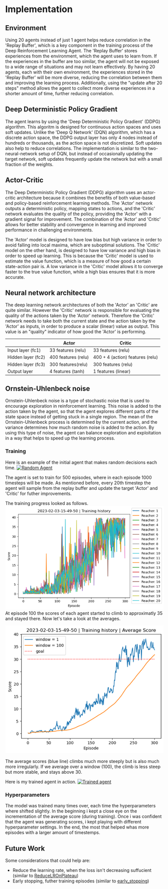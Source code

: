 # Implementation

## Environment
Using 20 agents instead of just 1 agent helps reduce correlation in the 'Replay Buffer', which is a key component in the training process of the Deep Reinforcement Learning Agent. The 'Replay Buffer' stores experiences from the environment, which the agent uses to learn from. If the experiences in the buffer are too similar, the agent will not be exposed to a wide range of situations and may not learn effectively. By having 20 agents, each with their own environment, the experiences stored in the 'Replay Buffer' will be more diverse, reducing the correlation between them and improving the learning process. Additionally, using the "update after 20 steps" method allows the agent to collect more diverse experiences in a shorter amount of time, further reducing correlation.

## Deep Deterministic Policy Gradient
The agent learns by using the 'Deep Deterministic Policy Gradient' (DDPG) algorithm. This algoritm is designed for continuous action spaces and uses soft updates. Unlike the 'Deep Q Network' (DQN) algorithm, which has a discrete action space, the DDPG output layer has only 4 nodes instead of hundreds or thousands, as the action space is not discretized. Soft updates also help to reduce correlations. The implementation is similar to the two-neural-network setup of DQN, but instead of occasionally updating the target network, soft updates frequently update the network but with a small fraction of the weights.

## Actor-Critic
The Deep Deterministic Policy Gradient (DDPG) algorithm uses an actor-critic architecture because it combines the benefits of both value-based and policy-based reinforcement learning methods. The 'Actor' network outputs a deterministic policy, mapping states to actions, and the 'Critic' network evaluates the quality of the policy, providing the 'Actor' with a gradient signal for improvement. The combination of the 'Actor' and 'Critic' allows for better stability and convergence in learning and improved performance in challenging environments.

The 'Actor' model is designed to have low bias but high variance in order to avoid falling into local maxima, which are suboptimal solutions. The 'Critic' model on the other hand, is designed to have low variance and high bias in order to speed up learning. This is because the 'Critic' model is used to estimate the value function, which is a measure of how good a certain state-action pair is. A low variance in the 'Critic' model allows it to converge faster to the true value function, while a high bias ensures that it is more accurate.

## Neural network architecture
The deep learning network architectures of both the 'Actor' an 'Critic' are quite similar. However the 'Critic' network is responsible for evaluating the quality of the actions taken by the 'Actor' network. Therefore the 'Critic' network needs to take both the current state and the action taken by the 'Actor' as inputs, in order to produce a scalar (linear) value as output. This value is an "quality" indicator of how good the 'Actor' is performing.

|                    | Actor               | Critic                           |
| ------------------ | ------------------- | -------------------------------- |
| Input layer (fc1)  | 33 features (relu)  | 33 features (relu)               |
| Hidden layer (fc2) | 400 features (relu) | 400 + 4 (action) features (relu) |
| Hidden layer (fc3) | 300 features(relu)  | 300 features (relu)              |
| Output layer       | 4 features (tanh)   | 1 features (linear)              |

## Ornstein-Uhlenbeck noise
Ornstein-Uhlenbeck noise is a type of stochastic noise that is used to encourage exploration in reinforcement learning. This noise is added to the action taken by the agent, so that the agent explores different parts of the state space instead of getting stuck in a single region. The mean of the Ornstein-Uhlenbeck process is determined by the current action, and the variance determines how much random noise is added to the action. By using this type of noise, the agent can balance exploration and exploitation in a way that helps to speed up the learning process.

### Training
Here is an example of the initial agent that makes random decisions each time.
[![Random Agent](http://img.youtube.com/vi/0sAU8G-GJEA/1.jpg)](http://www.youtube.com/watch?v=0sAU8G-GJEA "Random Agent")

The agent is set to train for 500 episodes, where in each episode 1000 timesteps will be made. As mentioned before, every 20th timestep the agent will sample from the replay buffer and update the target 'Actor' and 'Critic' for futher improvements.

The training progress looked as follows.
![Scores](assets/scores_latest.png)
At episode 100 the scores of each agent started to climb to approximatly 35 and stayed there. Now let's take a look at the averages.

![Average Score](assets/scores_avg_latest.png)

The average scores (blue line) climbs much more steeply but is also much more irregularly. If we average over a window (100), the climb is less steep but more stable, and stays above 30.

Here is my trained agent in action.
[![Trained agent](http://img.youtube.com/vi/8bfbBXvRp6I/0.jpg)](http://www.youtube.com/watch?v=8bfbBXvRp6I "Trained agent")

### Hyperparameters
The model was trained many times over, each time the hyperparameters where shifted slightly. In the beginning i kept a close eye on the incrementation of the average score (during training). Once i was confident that the agent was generating scores, i kept playing with different hyperparameter settings. In the end, the most that helped whas more episodes with a larger amount of timestemps.

## Future Work
Some considerations that could help are:
- Reduce the learning rate, when the loss isn't decreasing suffucient (similar to [ReduceLROnPlateau](https://keras.io/api/callbacks/reduce_lr_on_plateau/))
- Early stopping, futher training episodes (similar to [early_stopping](https://keras.io/api/callbacks/early_stopping/))
